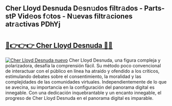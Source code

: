 ## Cher Lloyd Desnuda D𝚎sn𝚞dos filtr𝚊dos - Parts-stP Vid𝚎os f𝚘tos - N𝚞evas filtr𝚊ciones atr𝚊ctivas PDhYj

# <h2><a href="http://mb0keqr.tromn.icu/?c=Cher+Lloyd+Desnuda">🔗👉👉👉 Cher Lloyd Desnuda 🔗🔗</a></h2>

[![Cher Lloyd Desnuda nuevo](https://i.imgur.com/pEAQMta.gif)](http://mb0keqr.tromn.icu/?c=Cher+Lloyd+Desnuda)
Cher Lloyd Desnuda, una figura compleja y polarizadora, desafía la comprensión fácil. Su método poco convencional de interactuar con el público en línea ha atraído y ofendido a los críticos, estimulando debates sobre el consentimiento, la moralidad y las complejidades de las comunidades virtuales. Independientemente de lo que se avecina, su importancia en la configuración del panorama digital es innegable. Con una dedicación inquebrantable y un encanto innegable, el progreso de Cher Lloyd Desnuda en el panorama digital es imparable.
